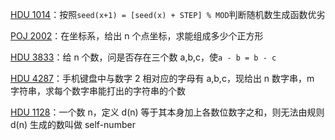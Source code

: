 [HDU 1014](https://github.com/Hapoa/Accepted/blob/master/41%20-%20%E5%93%88%E5%B8%8C/004%20-%20HDU%201014.md)：按照`seed(x+1) = [seed(x) + STEP] % MOD`判断随机数生成函数优劣

[POJ 2002](https://github.com/Hapoa/Accepted/blob/master/41%20-%20%E5%93%88%E5%B8%8C/001%20-%20POJ%202002.md)：在坐标系，给出 n 个点坐标，求能组成多少个正方形

[HDU 3833](https://github.com/Hapoa/Accepted/blob/master/41%20-%20%E5%93%88%E5%B8%8C/002%20-%20HDU%203833.md)：给 n 个数，问是否存在三个数 a,b,c，使`a - b = b - c`

[HDU 4287](https://github.com/Hapoa/Accepted/blob/master/41%20-%20%E5%93%88%E5%B8%8C/003%20-%20HDU%204287.md)：手机键盘中与数字 2 相对应的字母有 a,b,c，现给出 n 数字串，m 字符串，求每个数字串能打出的字符串的个数

[HDU 1128](https://github.com/Hapoa/Accepted/blob/master/41%20-%20%E5%93%88%E5%B8%8C/005%20-%20HDU%201128.md)：一个数 n，定义 d(n) 等于其本身加上各数位数字之和，则无法由规则 d(n) 生成的数叫做 self-number







